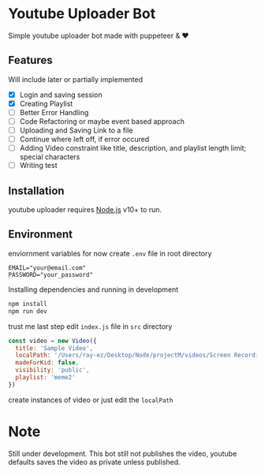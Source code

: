 # Youtube Uploader Bot

Simple youtube uploader bot made with puppeteer & ❤

## Features
Will include later or partially implemented
 - [X] Login and saving session
 - [X] Creating Playlist 
 - [ ] Better Error Handling
 - [ ] Code Refactoring or maybe event based approach
 - [ ] Uploading and Saving Link to a file
 - [ ] Continue where left off, if error occured
 - [ ] Adding Video constraint like title, description, and playlist length limit; special characters 
 - [ ] Writing test

## Installation

youtube uploader requires [Node.js](https://nodejs.org/) v10+ to run.

## Environment
enviornment variables for now 
create `.env` file in root directory

```.env
EMAIL="your@email.com"
PASSWORD="your_password"
```

Installing dependencies and running in development

```sh
npm install
npm run dev
```

trust me last step 
edit `index.js` file in `src` directory
```js
const video = new Video({
  title: 'Sample Video',
  localPath: '/Users/ray-ez/Desktop/Node/projectM/videos/Screen Recording 2022-02-28 at 12.09.42 PM.mov',
  madeForKid: false,
  visibility: 'public',
  playlist: 'meme2'
})
```
create instances of video or just edit the `localPath`

# Note
Still under development. This bot still not publishes the video, youtube defaults saves the video as private unless published.
